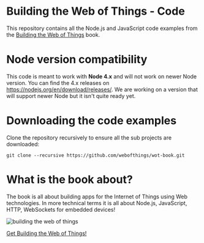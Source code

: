  # Building the Web of Things - Code
This repository contains all the Node.js and JavaScript code examples from the [Building the Web of Things](http://book.webofthings.io) book.

# Node version compatibility
This code is meant to work with **Node 4.x** and will not work on newer Node version. You can find the 4.x releases on https://nodejs.org/en/download/releases/. We are working on a version that will support newer Node but it isn't quite ready yet.

# Downloading the code examples

Clone the repository recursively to ensure all the sub projects are downloaded:

`git clone --recursive https://github.com/webofthings/wot-book.git`

# What is the book about?
The book is all about building apps for the Internet of Things using Web technologies. 
In more technical terms it is all about Node.js, JavaScript, HTTP, WebSockets for embedded devices!

![building the web of things](https://raw.githubusercontent.com/webofthings/webofthings.js/master/docs/building-the-web-of-things.png)
 
 [Get Building the Web of Things!](http://book.webofthings.io)
